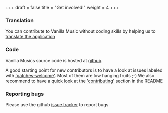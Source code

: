 +++
draft = false
title = "Get involved!"
weight = 4
+++

### Translation
You can contribute to Vanilla Music without coding skills by helping us to [translate the application](https://www.transifex.com/vanilla_music/vanilla-music-1/)

### Code
Vanilla Musics source code is hosted at [github](https://github.com/vanilla-music/vanilla/).

A good starting point for new contributors is to have a look at issues labeled with ['patches-welcome'](https://github.com/vanilla-music/vanilla/labels/patches-welcome).
Most of them are low hanging fruits ;-) We also recommend to have a quick look at the ['contributing'](https://github.com/vanilla-music/vanilla/blob/master/README.md#contributing) section in the README

### Reporting bugs
Please use the github [issue tracker](https://github.com/vanilla-music/vanilla/issues) to report bugs
